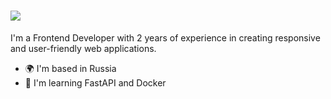 
<h1 align="left">
    <img src="https://readme-typing-svg.herokuapp.com/?font=Righteous&size=35&center=true&vCenter=true&width=500&height=70&duration=4000&lines=Hi+There!+👋;+I'm+Ivan+Pavlov!;" />
</h1>

I'm a Frontend Developer with 2 years of experience in creating responsive and user-friendly web applications.

* 🌍  I'm based in Russia
* 🧠  I'm learning FastAPI and Docker
